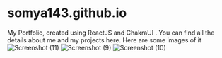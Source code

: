 # somya143.github.io
My Portfolio, created using ReactJS and  ChakraUI . You can find all the details about me and my projects here.
Here are some images of it
![Screenshot (11)](https://user-images.githubusercontent.com/103635044/208410734-0b845ef4-cb30-4a05-b0ad-4f73bd33cb75.png)
![Screenshot (9)](https://user-images.githubusercontent.com/103635044/208410745-4b1a5a44-0727-494a-be9c-de9b62405644.png)
![Screenshot (10)](https://user-images.githubusercontent.com/103635044/208410754-c515f5e2-113d-4f74-b2e6-b352ceb78d7c.png)

